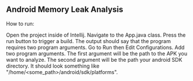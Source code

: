 ## Android Memory Leak Analysis

How to run:

Open the project inside of Intellij. Navigate to the App.java class. Press the 
run button to trigger a build. The output should say that the program requires
two program arguments. Go to Run then Edit Configurations. Add two
program arguments. The first argument will be the path to the APK you want to 
analyze. The second argument will be the path your android SDK directory. It 
should look something like "/home/<some_path>/android/sdk/platforms".
